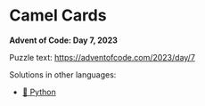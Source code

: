 # Camel Cards

**Advent of Code: Day 7, 2023**

Puzzle text: <https://adventofcode.com/2023/day/7>

Solutions in other languages:

- [🐍 Python](../../../../python/2023/07_camel_cards)
